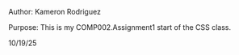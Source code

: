 Author: Kameron Rodriguez 

Purpose: This is my COMP002.Assignment1 start of the CSS class. 

10/19/25